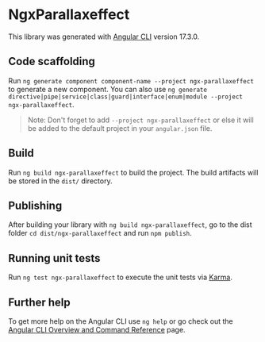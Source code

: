 # NgxParallaxeffect

This library was generated with [Angular CLI](https://github.com/angular/angular-cli) version 17.3.0.

## Code scaffolding

Run `ng generate component component-name --project ngx-parallaxeffect` to generate a new component. You can also use `ng generate directive|pipe|service|class|guard|interface|enum|module --project ngx-parallaxeffect`.
> Note: Don't forget to add `--project ngx-parallaxeffect` or else it will be added to the default project in your `angular.json` file. 

## Build

Run `ng build ngx-parallaxeffect` to build the project. The build artifacts will be stored in the `dist/` directory.

## Publishing

After building your library with `ng build ngx-parallaxeffect`, go to the dist folder `cd dist/ngx-parallaxeffect` and run `npm publish`.

## Running unit tests

Run `ng test ngx-parallaxeffect` to execute the unit tests via [Karma](https://karma-runner.github.io).

## Further help

To get more help on the Angular CLI use `ng help` or go check out the [Angular CLI Overview and Command Reference](https://angular.io/cli) page.
